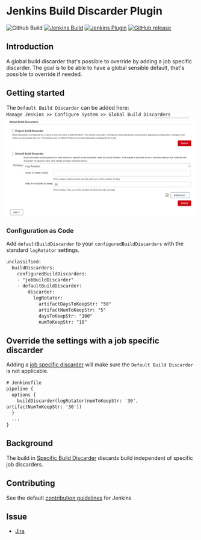 
# Jenkins Build Discarder Plugin
![Github Build](https://github.com/jenkinsci/build-discarder-plugin/workflows/Build/badge.svg?branch=master)
[![Jenkins Build](https://ci.jenkins.io/job/Plugins/job/build-discarder-plugin/job/master/badge/icon)](https://ci.jenkins.io/job/Plugins/job/build-discarder-plugin/job/master/)
[![Jenkins Plugin](https://img.shields.io/jenkins/plugin/v/build-discarder.svg)](https://plugins.jenkins.io/build-discarder)
[![GitHub release](https://img.shields.io/github/release/jenkinsci/build-discarder-plugin.svg?label=changelog)](https://github.com/jenkinsci/build-discarder-plugin/releases/latest)

## Introduction
A global build discarder that's possible to override by adding a job
specific discarder. The goal is to be able to have a global sensible default, that's possible to override if needed.

## Getting started
The `Default Build Discarder` can be added here:   
`Manage Jenkins >> Configure System >> Global Build Discarders`
![Alt text](docs/img/configure-default-discarder.png?raw=true "Title")

### Configuration as Code
Add `defaultBuildDiscarder` to your `configuredBuildDiscarders` with the standard `logRotator` settings.
```
unclassified:
  buildDiscarders:
    configuredBuildDiscarders:
    - "jobBuildDiscarder"
    - defaultBuildDiscarder:
        discarder:
          logRotator:
            artifactDaysToKeepStr: "50"
            artifactNumToKeepStr: "5"
            daysToKeepStr: "100"
            numToKeepStr: "10"
```

## Override the settings with a job specific discarder
Adding a [job specific discarder](https://stackoverflow.com/a/44155346) will
make sure the `Default Build Discarder` is not applicable.
```
# Jenkinsfile
pipeline {
  options {
    buildDiscarder(logRotator(numToKeepStr: '30', artifactNumToKeepStr: '30'))
  }
  ...
}
```

## Background
The build in [Specific Build Discarder](https://github.com/jenkinsci/jenkins/blob/449c5aced523a6e66fe3d6a804e5dbfd5c5c67c6/core/src/main/java/jenkins/model/SimpleGlobalBuildDiscarderStrategy.java)
discards build independent of specific job discarders.

## Contributing
See the default [contribution guidelines](https://github.com/jenkinsci/.github/blob/master/CONTRIBUTING.md) for Jenkins

## Issue
- [Jira](https://issues.jenkins-ci.org/issues/?filter=-1&jql=component%20%3D%20build-discarder-plugin%20)
